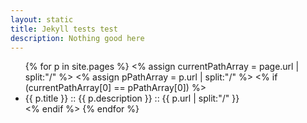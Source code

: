 ```yaml
---
layout: static
title: Jekyll tests test
description: Nothing good here
---
```


<ul>
{% for p in site.pages %}
	<% assign currentPathArray = page.url | split:"/" %>
	<% assign pPathArray = p.url | split:"/" %>
	<% if (currentPathArray[0] == pPathArray[0]) %>
		<li> 
			{{ p.title }} :: {{ p.description }} :: {{ p.url | split:"/" }}
		</li>
	<% endif %>
{% endfor %} <!-- page -->
</ul>
